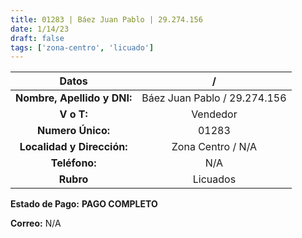 ```yaml
---
title: 01283 | Báez Juan Pablo | 29.274.156
date: 1/14/23
draft: false
tags: ['zona-centro', 'licuado']
---
```


|          **Datos**          |               /              |
|:---------------------------:|:----------------------------:|
| **Nombre, Apellido y DNI:** | Báez Juan Pablo / 29.274.156 |
|          **V o T:**         |           Vendedor           |
|      **Numero Único:**      |             01283            |
|  **Localidad y Dirección:** |       Zona Centro / N/A      |
|        **Teléfono:**        |              N/A             |
|          **Rubro**          |           Licuados           |

**Estado de Pago:** **PAGO COMPLETO**

**Correo:** N/A
